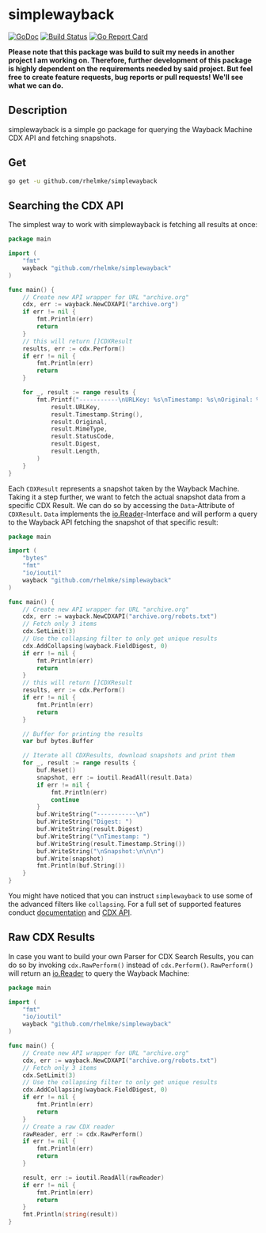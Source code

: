 # simplewayback

[![GoDoc](https://godoc.org/github.com/rhelmke/simplewayback?status.svg)](https://godoc.org/github.com/rhelmke/simplewayback)
[![Build Status](https://travis-ci.org/rhelmke/simplewayback.svg?branch=master)](https://travis-ci.org/rhelmke/simplewayback)
[![Go Report Card](https://goreportcard.com/badge/github.com/rhelmke/simplewayback)](https://goreportcard.com/report/github.com/rhelmke/simplewayback)

**Please note that this package was build to suit my needs in another project I am working on. Therefore, further development of this package is highly dependent on the requirements needed by said project. But feel free to create feature requests, bug reports or pull requests! We'll see what we can do.** 

## Description

simplewayback is a simple go package for querying the Wayback Machine CDX API and fetching snapshots.

## Get

```bash
go get -u github.com/rhelmke/simplewayback
```

## Searching the CDX API

The simplest way to work with simplewayback is fetching all results at once:

```go
package main

import (
    "fmt"
    wayback "github.com/rhelmke/simplewayback"
)

func main() {
    // Create new API wrapper for URL "archive.org"
    cdx, err := wayback.NewCDXAPI("archive.org")
    if err != nil {
        fmt.Println(err)
        return
    }
    // this will return []CDXResult
    results, err := cdx.Perform()
    if err != nil {
        fmt.Println(err)
        return
    }

    for _, result := range results {
        fmt.Printf("-----------\nURLKey: %s\nTimestamp: %s\nOriginal: %s\nMimetype: %s\nStatuscode: %d\nDigest: %s\nLength: %d\n",
            result.URLKey,
            result.Timestamp.String(),
            result.Original,
            result.MimeType,
            result.StatusCode,
            result.Digest,
            result.Length,
        )
    }
}
```

Each `CDXResult` represents a snapshot taken by the Wayback Machine. Taking it a step further, we want to fetch the actual snapshot data from a specific CDX Result. We can do so by accessing the `Data`-Attribute of `CDXResult`. `Data` implements the [io.Reader](https://golang.org/pkg/io/#Reader)-Interface and will perform a query to the Wayback API fetching the snapshot of that specific result:

```go
package main

import (
    "bytes"
    "fmt"
    "io/ioutil"
    wayback "github.com/rhelmke/simplewayback"
)

func main() {
    // Create new API wrapper for URL "archive.org"
    cdx, err := wayback.NewCDXAPI("archive.org/robots.txt")
    // Fetch only 3 items
    cdx.SetLimit(3)
    // Use the collapsing filter to only get unique results
    cdx.AddCollapsing(wayback.FieldDigest, 0)
    if err != nil {
        fmt.Println(err)
        return
    }
    // this will return []CDXResult
    results, err := cdx.Perform()
    if err != nil {
        fmt.Println(err)
        return
    }

    // Buffer for printing the results
    var buf bytes.Buffer

    // Iterate all CDXResults, download snapshots and print them
    for _, result := range results {
        buf.Reset()
        snapshot, err := ioutil.ReadAll(result.Data)
        if err != nil {
            fmt.Println(err)
            continue
        }
        buf.WriteString("-----------\n")
        buf.WriteString("Digest: ")
        buf.WriteString(result.Digest)
        buf.WriteString("\nTimestamp: ")
        buf.WriteString(result.Timestamp.String())
        buf.WriteString("\nSnapshot:\n\n\n")
        buf.Write(snapshot)
        fmt.Println(buf.String())
    }
}
```

You might have noticed that you can instruct `simplewayback` to use some of the advanced filters like `collapsing`. For a full set of supported features conduct [documentation](https://godoc.org/github.com/rhelmke/simplewayback) and [CDX API](https://github.com/internetarchive/wayback/tree/master/wayback-cdx-server).

## Raw CDX Results
In case you want to build your own Parser for CDX Search Results, you can do so by invoking `cdx.RawPerform()` instead of `cdx.Perform()`. `RawPerform()` will return an [io.Reader](https://golang.org/pkg/io/#Reader) to query the Wayback Machine:

```go
package main

import (
    "fmt"
    "io/ioutil"
    wayback "github.com/rhelmke/simplewayback"
)

func main() {
    // Create new API wrapper for URL "archive.org"
    cdx, err := wayback.NewCDXAPI("archive.org/robots.txt")
    // Fetch only 3 items
    cdx.SetLimit(3)
    // Use the collapsing filter to only get unique results
    cdx.AddCollapsing(wayback.FieldDigest, 0)
    if err != nil {
        fmt.Println(err)
        return
    }
    // Create a raw CDX reader
    rawReader, err := cdx.RawPerform()
    if err != nil {
        fmt.Println(err)
        return
    }

    result, err := ioutil.ReadAll(rawReader)
    if err != nil {
        fmt.Println(err)
        return
    }
    fmt.Println(string(result))
}

```
